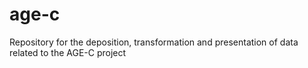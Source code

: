 # age-c
Repository for the deposition, transformation and presentation of data related to the AGE-C project
